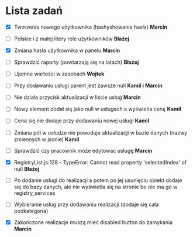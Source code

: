 # Lista zadań

- [X] Tworzenie nowego użytkownika (hashyshowanie hasła) **Marcin**

- [ ] Polskie i z małej litery role użytkowników **Błażej**

- [X] Zmiana hasła użytkownika w panelu **Marcin**

- [ ] Sprawdzić raporty (powtarzają się na latach) **Błażej**

- [ ] Ujemne wartości w zasobach **Wojtek**

- [ ] Przy dodawaniu usługi parent jest zawsze null **Kamil i Marcin**

- [ ] Nie działa przycisk aktualizacji w liście usług **Marcin**

- [ ] Nowy element dodał się jako null w usługach a wyświetla cenę **Kamil**

- [ ] Cena się nie dodaje przy dodawaniu nowej usługi **Kamil**

- [ ] Zmiana pól w usłudze nie powoduje aktualizacji w bazie danych (nazwy zmiennych w jsonie) **Kamil**

- [ ] Sprawdzić czy pracownik może edytować usługę **Marcin**

- [x] RegistryList.js:128 - TypeError: Cannot read property 'selectedIndex' of null **Błażej**

- [ ] Po dodanie usługi do realizacji a potem po jej usunięciu obiekt dodaje się do bazy danych, ale nie wyświetla się na stronie bo nie ma go w registry_services

- [ ] Wybieranie usług przy dodawaniu realizacji (dodaje się cała podkategoria)

- [X] Zakończone realizacje muszą mieć disabled button do zamykania **Marcin**
